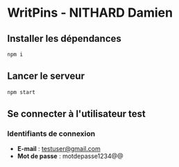# WritPins - NITHARD Damien

## Installer les dépendances

```bash
npm i
```

## Lancer le serveur

```bash
npm start
```

## Se connecter à l'utilisateur test

### Identifiants de connexion

- **E-mail** : testuser@gmail.com
- **Mot de passe** : motdepasse1234@@

